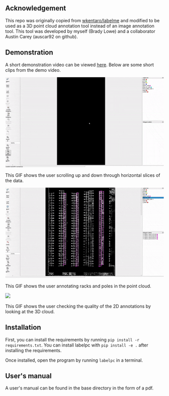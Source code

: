 
## Acknowledgement

This repo was originally copied from [wkentaro/labelme](https://github.com/wkentaro/labelme.git) 
and modified to be used as a 3D point cloud annotation tool instead of an image annotation tool.
This tool was developed by myself (Brady Lowe) and a collaborator Austin Carey (auscar92 on github).

## Demonstration

A short demonstration video can be viewed [here](https://youtu.be/jpjvWzdVLkk).
Below are some short clips from the demo video.

![](images/labelpc_scroll.gif)

This GIF shows the user scrolling up and down through horizontal slices of the data.

![](images/labelpc_annotation.gif)

This GIF shows the user annotating racks and poles in the point cloud.

![](images/labelpc_3d.gif)

This GIF shows the user checking the quality of the 2D annotations by looking at the 3D cloud.

## Installation

First, you can install the requirements by running `pip install -r requirements.txt`.
You can install labelpc with `pip install -e .` after installing the requirements.

Once installed, open the program by running `labelpc` in a terminal.

## User's manual

A user's manual can be found in the base directory in the form of a pdf.
